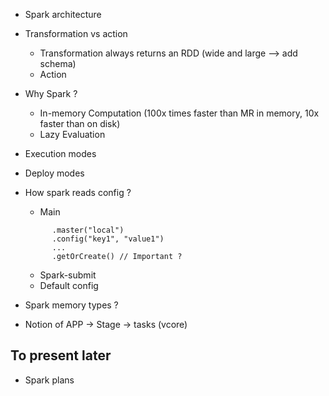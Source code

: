 - Spark architecture
- Transformation vs action 
  - Transformation always returns an RDD (wide and large --> add schema)
  - Action    
- Why Spark ?
  - In-memory Computation (100x times faster than MR in memory, 10x faster than on disk)
  - Lazy Evaluation   
- Execution modes 
- Deploy modes
- How spark reads config ?
  - Main
  
  ```SparkSession spark = SparkSession
        .master("local")
        .config("key1", "value1")
        ...
        .getOrCreate() // Important ? 
  ```
  - Spark-submit 
  - Default config 
- Spark memory types ? 
- Notion of APP -> Stage -> tasks (vcore)


## To present later
  - Spark plans
